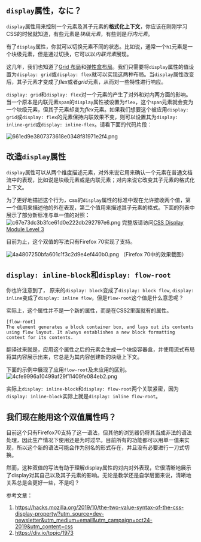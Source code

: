 
## `display`属性，なに？

`display`属性用来控制一个元素及其子元素的**格式化上下文**，你应该在刚刚学习CSS的时候就知道，有些元素是*块级元素*，有些则是*行内元素*。

有了`display`属性，你就可以切换元素不同的状态。比如说，通常一个`h1`元素是一个块级元素，但是通过切换，它可以以*内联元素*展现。

这几年，我们也知道了[Grid 布局](https://developer.mozilla.org/en-US/docs/Web/CSS/CSS_Grid_Layout)和[弹性盒布局](https://developer.mozilla.org/en-US/docs/Web/CSS/CSS_Flexible_Box_Layout)。我们只需要将`display`属性的值设置为`display: grid`或`display: flex`就可以实现这两种布局。当`display`属性改变后，其子元素才变成了*flex*或者*grid*元素，从而对一些特性进行响应。


`display: grid`和`display: flex`对一个元素的产生了对外和对内两方面的影响。当一个原本是内联元素`span`的`display`属性被设置为`flex`，这个`span`元素就会变为一个块级元素，但其子元素却变为*flex*元素。如果我们想要这个被应用`display: grid`或`display: flex`的元素保持内联效果不变，则可以设置其为`display: inline-grid`或`display: inline-flex`。请看下面的代码片段：

![661ed9e3807373618e0348f81971e2f4.png](evernotecid://0A50264A-821C-4E5E-9BD3-FB0B69201A18/wwwevernotecom/191752691/ENResource/p39)


## 改造`display`属性

`display`属性可以从两个维度描述元素，对外来说它用来确认一个元素在普通文档流中的表现，比如说是块级元素或是内联元素；对内来说它改变其子元素的格式化上下文。

为了更好地描述这个行为，css的`display`属性的标准中现在允许接收两个值，第一个值用来描述他的外在表现，第二个值用来描述其子元素的格式。下面的列表中展示了部分新标准与单一值的对照：
![c67e73dc3b3fce61d0e222db292797e6.png](evernotecid://0A50264A-821C-4E5E-9BD3-FB0B69201A18/wwwevernotecom/191752691/ENResource/p41)
完整版请访问[CSS Display Module Level 3](https://drafts.csswg.org/css-display/#typedef-display-legacy)

目前为止，这个双值的写法只有Firefox 70实现了支持。

![4a4807250bfa601c1f3c2d9e4ef440b0.png](evernotecid://0A50264A-821C-4E5E-9BD3-FB0B69201A18/wwwevernotecom/191752691/ENResource/p42)
（Firefox 70中的效果截图）

## `display: inline-block`和`display: flow-root`

你也许注意到了， 原来的`display: block`变成了`display: block flow`, `display: inline`变成了`display: inline flow`，但是`flow-root`这个值是什么意思呢？

实际上，这个属性并不是一个新的属性，而是在CSS2里面就有的属性。

    [flow-root]
    The element generates a block container box, and lays out its contents using flow layout. It always establishes a new block formatting context for its contents. 
    
   翻译过来就是，应用这个属性之后的元素会生成一个块级容器盒，并使用流式布局将其内容展示出来，它总是为其内容创建新的块级上下文。
   
  下面的示例中展现了应用`flow-root`及未应用的区别。
  ![4cfe9996a10499af29f11409fe084eb2.png](evernotecid://0A50264A-821C-4E5E-9BD3-FB0B69201A18/wwwevernotecom/191752691/ENResource/p43)
  
  实际上`display: inline-block`和`display: flow-root`两个关联紧密，因为`display: inline-block`实际上就是`display: inline flow-root`。
  
  ## 我们现在能用这个双值属性吗？
  目前这个只有Firefox70支持了这一语法，但其他的浏览器仍将其当成非法的语法处理，因此生产情况下使用还是为时过早。目前所有的功能都可以用单一值来实现，所以这个新的语法可能会作为别名的形式存在，并且没有必要进行一刀式切换。
  
  然而，这种双值的写法有助于理解display属性的对内对外表现，它很清晰地展示了display对其自己以及其子元素的影响。无论是教学还是自学层面来说，清晰地关系总是会更好一些，不是吗？
  
  
  
  参考文章：
  
  1. https://hacks.mozilla.org/2019/10/the-two-value-syntax-of-the-css-display-property/?utm_source=dev-newsletter&utm_medium=email&utm_campaign=oct24-2019&utm_content=css
  2. https://div.io/topic/1973